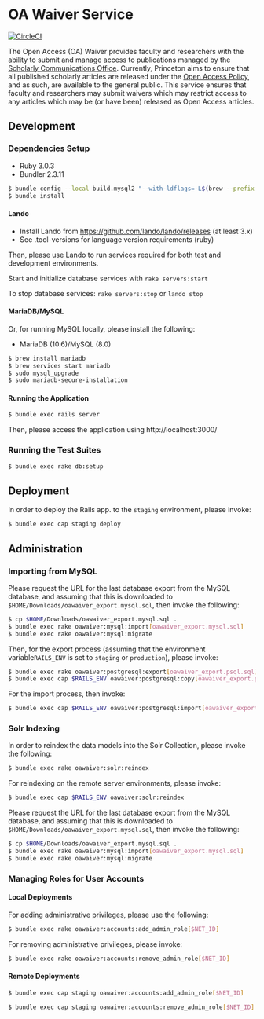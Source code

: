 # OA Waiver Service
[![CircleCI](https://circleci.com/gh/pulibrary/oawaiver.svg?style=svg)](https://circleci.com/gh/pulibrary/oawaiver)

The Open Access (OA) Waiver provides faculty and researchers with the ability to submit and manage access to publications managed by the [Scholarly Communications Office](https://library.princeton.edu/services/scholarly-communications). Currently, Princeton aims to ensure that all published scholarly articles are released under the [Open Access Policy](https://dof.princeton.edu/policies-procedure/policies/open-access), and as such, are available to the general public. This service ensures that faculty and researchers may submit waivers which may restrict access to any articles which may be (or have been) released as Open Access articles.

## Development

### Dependencies Setup

- Ruby 3.0.3
- Bundler 2.3.11

```bash
$ bundle config --local build.mysql2 "--with-ldflags=-L$(brew --prefix openssl)/lib"
$ bundle install
```

#### Lando

- Install Lando from https://github.com/lando/lando/releases (at least 3.x)
- See .tool-versions for language version requirements (ruby)

Then, please use Lando to run services required for both test and development environments.

Start and initialize database services with `rake servers:start`

To stop database services: `rake servers:stop` or `lando stop`

#### MariaDB/MySQL

Or, for running MySQL locally, please install the following:
- MariaDB (10.6)/MySQL (8.0)

```bash
$ brew install mariadb
$ brew services start mariadb
$ sudo mysql_upgrade
$ sudo mariadb-secure-installation
```

#### Running the Application

```bash
$ bundle exec rails server
```

Then, please access the application using http://localhost:3000/

### Running the Test Suites
```bash
$ bundle exec rake db:setup
```

## Deployment

In order to deploy the Rails app. to the `staging` environment, please invoke:
```bash
$ bundle exec cap staging deploy
```

## Administration
### Importing from MySQL

Please request the URL for the last database export from the MySQL database, and assuming that this is downloaded to `$HOME/Downloads/oawaiver_export.mysql.sql`, then invoke the following:

```bash
$ cp $HOME/Downloads/oawaiver_export.mysql.sql .
$ bundle exec rake oawaiver:mysql:import[oawaiver_export.mysql.sql]
$ bundle exec rake oawaiver:mysql:migrate
```

Then, for the export process (assuming that the environment variable`RAILS_ENV` is set to `staging` or `production`), please invoke:

```bash
$ bundle exec rake oawaiver:postgresql:export[oawaiver_export.psql.sql]
$ bundle exec cap $RAILS_ENV oawaiver:postgresql:copy[oawaiver_export.psql.sql]
```

For the import process, then invoke:

```bash
$ bundle exec cap $RAILS_ENV oawaiver:postgresql:import[oawaiver_export.psql.sql]
```

### Solr Indexing

In order to reindex the data models into the Solr Collection, please invoke the following:

```bash
$ bundle exec rake oawaiver:solr:reindex
```

For reindexing on the remote server environments, please invoke:

```bash
$ bundle exec cap $RAILS_ENV oawaiver:solr:reindex
```

Please request the URL for the last database export from the MySQL database, and assuming that this is downloaded to `$HOME/Downloads/oawaiver_export.mysql.sql`, then invoke the following:

```bash
$ cp $HOME/Downloads/oawaiver_export.mysql.sql .
$ bundle exec rake oawaiver:mysql:import[oawaiver_export.mysql.sql]
$ bundle exec rake oawaiver:mysql:migrate
```

### Managing Roles for User Accounts

#### Local Deployments
For adding administrative privileges, please use the following:

```bash
$ bundle exec rake oawaiver:accounts:add_admin_role[$NET_ID]
```

For removing administrative privileges, please invoke:
```bash
$ bundle exec rake oawaiver:accounts:remove_admin_role[$NET_ID]
```

#### Remote Deployments
```bash
$ bundle exec cap staging oawaiver:accounts:add_admin_role[$NET_ID]
```

```bash
$ bundle exec cap staging oawaiver:accounts:remove_admin_role[$NET_ID]
```
